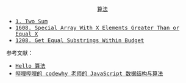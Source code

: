 <p align="center"><samp><a href="./Data Structure and Algorithms/Data Structure and Algorithms.md">算法</a></samp></p>




- <samp><a href="https://yasakakanoko.notion.site/1-Two-Sum-c56d1cff03f142ee99b47ccc52c1cb9c?pvs=4">1. Two Sum</a></samp>
- <samp><a href="https://yasakakanoko.notion.site/1608-Special-Array-With-X-Elements-Greater-Than-or-Equal-X-cec759e749f94e79bc57475ddf5e5ebb?pvs=4">1608. Special Array With X Elements Greater Than or Equal X</a></samp>
- <samp><a href="https://yasakakanoko.notion.site/1208-Get-Equal-Substrings-Within-Budget-e93d5f4ca3134391a7b83b22ec46e455?pvs=4">1208. Get Equal Substrings Within Budget</a></samp>






参考文献：

- <samp><a href="https://www.hello-algo.com/">Hello 算法</a></samp>
- <samp><a href="https://www.bilibili.com/video/BV1x7411L7Q7/?share_source=copy_web&vd_source=d8c6020377dbf6a9e312d5863ecb2da8">哔哩哔哩的 codewhy 老师的 JavaScript 数据结构与算法</a></samp>







